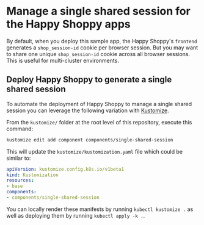 # Manage a single shared session for the Happy Shoppy apps

By default, when you deploy this sample app, the Happy Shoppy's `frontend` generates a `shop_session-id` cookie per browser session.
But you may want to share one unique `shop_session-id` cookie across all browser sessions.
This is useful for multi-cluster environments.

## Deploy Happy Shoppy to generate a single shared session

To automate the deployment of Happy Shoppy to manage a single shared session you can leverage the following variation with [Kustomize](../..).

From the `kustomize/` folder at the root level of this repository, execute this command:

```bash
kustomize edit add component components/single-shared-session
```

This will update the `kustomize/kustomization.yaml` file which could be similar to:

```yaml
apiVersion: kustomize.config.k8s.io/v1beta1
kind: Kustomization
resources:
- base
components:
- components/single-shared-session
```

You can locally render these manifests by running `kubectl kustomize .` as well as deploying them by running `kubectl apply -k .`.
